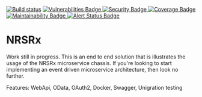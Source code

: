 [![Build status](https://dev.azure.com/ikemtz/NRSRx/_apis/build/status/NRSRx-Core-CI)](https://dev.azure.com/ikemtz/NRSRx/_build/latest?definitionId=3)
[![Vulnerabilities Badge](https://sonarcloud.io/api/project_badges/measure?project=NRSRx&metric=vulnerabilities "Vulnerabilities Badge")
![Security Badge](https://sonarcloud.io/api/project_badges/measure?project=NRSRx&metric=security_rating "Security Badge")
![Coverage Badge](https://sonarcloud.io/api/project_badges/measure?project=NRSRx&metric=coverage "Coverage Badge")
![Maintainability Badge](https://sonarcloud.io/api/project_badges/measure?project=NRSRx&metric=sqale_rating "Maintainability Badge")
![Alert Status Badge](https://sonarcloud.io/api/project_badges/measure?project=NRSRx&metric=alert_status "Alert Status Badge")](https://sonarcloud.io/dashboard?id=NRSRx)
# NRSRx

Work still in progress.  This is an end to end solution that is illustrates the usage of the NRSRx microservice chassis.  If you're looking to start implementing an event driven microservice architecture, then look no further.

Features:
WebApi,
OData,
OAuth2,
Docker,
Swagger,
Unigration testing

